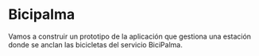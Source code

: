 # Bicipalma
Vamos a construir un prototipo de la aplicación que gestiona una estación donde se anclan las bicicletas del servicio BiciPalma.
